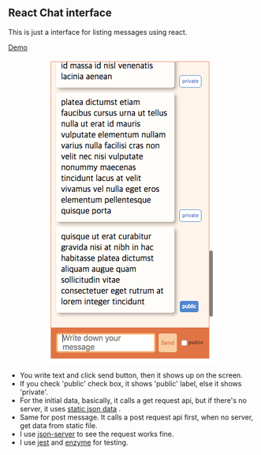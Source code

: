 ##  React Chat interface
This is just a interface for listing messages using react.

[Demo](https://chattest-5eca5.firebaseapp.com/)
<p align='center'>
<img src='src/images/screen-shot.png'>
</p>


- You write text and click send button, then it shows up on the screen.
- If you check 'public' check box, it shows 'public' label, else it shows 'private'.
- For the initial data, basically, it calls a get request api, but if there's no server, it uses [static json data](https://github.com/sunyrora/chat-test/tree/master/src/data/MOCK_DATA.js) .
- Same for post message. It calls a post request api first, when no server, get data from static file.
- I use [json-server](https://github.com/typicode/json-server) to see the request works fine.
- I use [jest](https://facebook.github.io/jest/) and [enzyme](http://airbnb.io/enzyme/) for testing.
